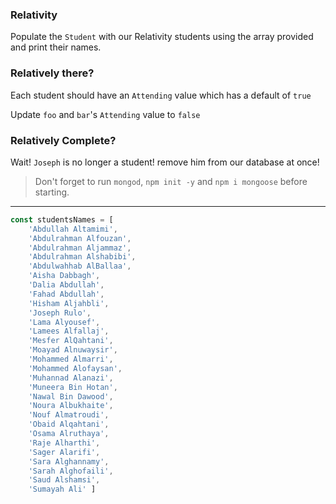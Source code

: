 
### Relativity

Populate the `Student` with our Relativity students using the array provided and print their names.

### Relatively there?

Each student should have an `Attending` value which has a default of `true`

Update `foo` and `bar`'s `Attending` value to `false`

### Relatively Complete? 

Wait! `Joseph` is no longer a student! remove him from our database at once!


>Don't forget to run `mongod`, `npm init -y` and `npm i mongoose` before starting.

---

```js
const studentsNames = [
    'Abdullah Altamimi', 
    'Abdulrahman Alfouzan', 
    'Abdulrahman Aljammaz', 
    'Abdulrahman Alshabibi', 
    'Abdulwahhab AlBallaa', 
    'Aisha Dabbagh', 
    'Dalia Abdullah', 
    'Fahad Abdullah', 
    'Hisham Aljahbli',
    'Joseph Rulo',
    'Lama Alyousef', 
    'Lamees Alfallaj', 
    'Mesfer AlQahtani', 
    'Moayad Alnuwaysir', 
    'Mohammed Almarri', 
    'Mohammed Alofaysan',
    'Muhannad Alanazi', 
    'Muneera Bin Hotan',  
    'Nawal Bin Dawood', 
    'Noura Albukhaite', 
    'Nouf Almatroudi', 
    'Obaid Alqahtani', 
    'Osama Alruthaya', 
    'Raje Alharthi', 
    'Sager Alarifi', 
    'Sara Alghannamy', 
    'Sarah Alghofaili', 
    'Saud Alshamsi', 
    'Sumayah Ali' ]

```
